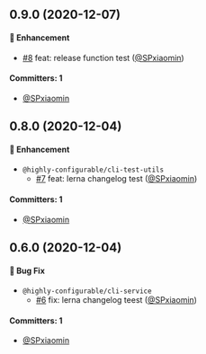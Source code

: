 



## 0.9.0 (2020-12-07)

#### :rocket: Enhancement
* [#8](https://github.com/SPxiaomin/highly-configurable-cli/pull/8) feat: release function test ([@SPxiaomin](https://github.com/SPxiaomin))

#### Committers: 1
- [@SPxiaomin](https://github.com/SPxiaomin)



## 0.8.0 (2020-12-04)

#### :rocket: Enhancement
* `@highly-configurable/cli-test-utils`
  * [#7](https://github.com/SPxiaomin/highly-configurable-cli/pull/7) feat: lerna changelog test ([@SPxiaomin](https://github.com/SPxiaomin))

#### Committers: 1
- [@SPxiaomin](https://github.com/SPxiaomin)


## 0.6.0 (2020-12-04)

#### :bug: Bug Fix
* `@highly-configurable/cli-service`
  * [#6](https://github.com/SPxiaomin/highly-configurable-cli/pull/6) fix: lerna changelog teest ([@SPxiaomin](https://github.com/SPxiaomin))

#### Committers: 1
- [@SPxiaomin](https://github.com/SPxiaomin)
